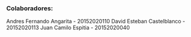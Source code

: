 ### Colaboradores:
Andres Fernando Angarita - 20152020110
David Esteban Castelblanco - 20152020113
Juan Camilo Espitia - 20152020040
